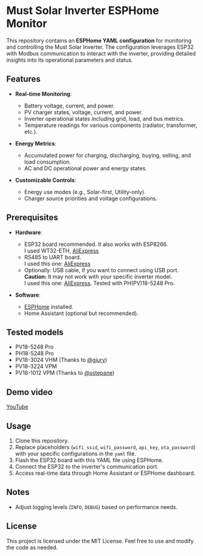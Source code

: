 # Must Solar Inverter ESPHome Monitor

This repository contains an **ESPHome YAML configuration** for monitoring and controlling the Must Solar Inverter. The configuration leverages ESP32 with Modbus communication to interact with the inverter, providing detailed insights into its operational parameters and status.

## Features

- **Real-time Monitoring**:
  - Battery voltage, current, and power.
  - PV charger states, voltage, current, and power.
  - Inverter operational states including grid, load, and bus metrics.
  - Temperature readings for various components (radiator, transformer, etc.).
  
- **Energy Metrics**:
  - Accumulated power for charging, discharging, buying, selling, and load consumption.
  - AC and DC operational power and energy states.

- **Customizable Controls**:
  - Energy use modes (e.g., Solar-first, Utility-only).
  - Charger source priorities and voltage configurations.

## Prerequisites

- **Hardware**:
  - ESP32 board recommended. It also works with ESP8266.  
    I used WT32-ETH, [AliExpress](https://www.aliexpress.com/item/1005006074972994.html)
  - RS485 to UART board.  
    I used this one: [AliExpress](https://www.aliexpress.com/item/1005001621746811.html)
  - Optionally: USB cable, if you want to connect using USB port.  
    **Caution:** It may not work with your specific inverter model.  
    I used this one: [AliExpress](https://www.aliexpress.com/item/1005002358382000.html). Tested with PH(PV)18-5248 Pro.
    
- **Software**:
  - [ESPHome](https://esphome.io/) installed.
  - Home Assistant (optional but recommended).

## Tested models

- PV18-5248 Pro
- PH18-5248 Pro
- PV18-3024 VHM (Thanks to [@gjury](https://github.com/gjury))
- PV18-3224 VPM
- PV18-1012 VPM (Thanks to [@sstepane](https://github.com/sstepane))

## Demo video
[YouTube](https://youtu.be/0Ef8nHztPZQ)

## Usage

1. Clone this repository.
2. Replace placeholders (`wifi_ssid`, `wifi_password`, `api_key`, `ota_password`) with your specific configurations in the `yaml` file.
3. Flash the ESP32 board with this YAML file using ESPHome.
4. Connect the ESP32 to the inverter's communication port.
5. Access real-time data through Home Assistant or ESPHome dashboard.

## Notes

- Adjust logging levels (`INFO`, `DEBUG`) based on performance needs.

## License

This project is licensed under the MIT License. Feel free to use and modify the code as needed.
